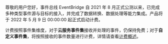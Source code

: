 尊敬的用户您好，事件总线 EventBridge 自 2021 年 8 月正式公测以来，已完成多种类型事件源与目标的接入，并完成了数据转换、数据处理等能力集成。产品将于 2022 年 5 月 9 日 00:00:00 起正式启动计费。

计费按照事件集维度，对于**云服务事件集**接收并处理的事件，仍保持免费；对于**自定义事件集**，将按照接收的事件数量进行计费，详情请查看[计费概述](https://cloud.tencent.com/document/product/1359/54570)。
